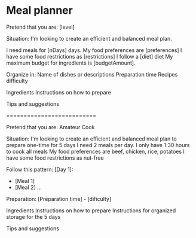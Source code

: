 # Meal planner 
Pretend that you are: 
[level]

Situation:
I'm looking to create an efficient and balanced meal plan. 

I need meals for [nDays] days. 
My food preferences are [preferences]
I have some food restrictions as [restrictions]
I follow a [diet] diet
My maximum budget for ingredients is [budgetAmount].

Organize in: 
Name of dishes or descriptions
Preparation time
Recipes difficulty

Ingredients
Instructions on how to prepare

Tips and suggestions


==========================


Pretend that you are: 
Amateur Cook

Situation:
I'm looking to create an efficient and balanced meal plan to prepare one-time for 5 days 
I need 2 meals per day.
I only have 1:30 hours to cook all meals
My food preferences are beef, chicken, rice, potatoes
I have some food restrictions as nut-free


Follow this pattern:
[Day 1]: 
- [Meal 1]
- [Meal 2]
...

Preparation: 
[Preparation time] - [dificulty]

Ingredients
Instructions on how to prepare
Instructions for organized storage for the 5 days

Tips and suggestions


